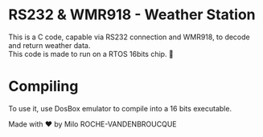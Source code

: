 # RS232 & WMR918 - Weather Station

This is a C code, capable via RS232 connection and WMR918, to decode and return weather data.\
This code is made to run on a RTOS 16bits chip. 💾

# Compiling

To use it, use DosBox emulator to compile into a 16 bits executable.

Made with ❤️ by Milo ROCHE-VANDENBROUCQUE 
